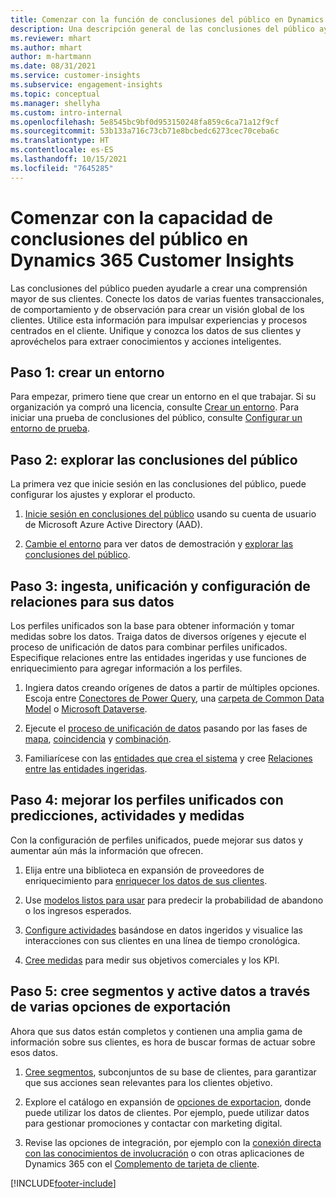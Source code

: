 ```yaml
---
title: Comenzar con la función de conclusiones del público en Dynamics 365 Customer Insights
description: Una descripción general de las conclusiones del público ayuda a los recursos a comenzar rápidamente.
ms.reviewer: mhart
ms.author: mhart
author: m-hartmann
ms.date: 08/31/2021
ms.service: customer-insights
ms.subservice: engagement-insights
ms.topic: conceptual
ms.manager: shellyha
ms.custom: intro-internal
ms.openlocfilehash: 5e8545bc9bf0d953150248fa859c6ca71a12f9cf
ms.sourcegitcommit: 53b133a716c73cb71e8bcbedc6273cec70ceba6c
ms.translationtype: HT
ms.contentlocale: es-ES
ms.lasthandoff: 10/15/2021
ms.locfileid: "7645285"
---
```

# <a name="get-started-with-dynamics-365-customer-insights-audience-insights-capability"></a>Comenzar con la capacidad de conclusiones del público en Dynamics 365 Customer Insights

Las conclusiones del público pueden ayudarle a crear una comprensión mayor de sus clientes. Conecte los datos de varias fuentes transaccionales, de comportamiento y de observación para crear un visión global de los clientes. Utilice esta información para impulsar experiencias y procesos centrados en el cliente. Unifique y conozca los datos de sus clientes y aprovéchelos para extraer conocimientos y acciones inteligentes.

## <a name="step-1-create-an-environment"></a>Paso 1: crear un entorno

Para empezar, primero tiene que crear un entorno en el que trabajar. Si su organización ya compró una licencia, consulte [Crear un entorno](create-environment.md). Para iniciar una prueba de conclusiones del público, consulte [Configurar un entorno de prueba](../trial-signup.md). 

## <a name="step-2-explore-audience-insights"></a>Paso 2: explorar las conclusiones del público

La primera vez que inicie sesión en las conclusiones del público, puede configurar los ajustes y explorar el producto.

1. [Inicie sesión en conclusiones del público](https://home.ci.ai.dynamics.com) usando su cuenta de usuario de Microsoft Azure Active Directory (AAD).

1. [Cambie el entorno](manage-environments.md#switch-environments) para ver datos de demostración y [explorar las conclusiones del público](home.md).

##  <a name="step-3-ingest-unify-and-set-up-relationships-for-your-data"></a>Paso 3: ingesta, unificación y configuración de relaciones para sus datos

Los perfiles unificados son la base para obtener información y tomar medidas sobre los datos. Traiga datos de diversos orígenes y ejecute el proceso de unificación de datos para combinar perfiles unificados. Especifique relaciones entre las entidades ingeridas y use funciones de enriquecimiento para agregar información a los perfiles. 

1. Ingiera datos creando orígenes de datos a partir de múltiples opciones. Escoja entre [Conectores de Power Query](connect-power-query.md), una [carpeta de Common Data Model](connect-common-data-model.md) o [Microsoft Dataverse](connect-common-data-service-lake.md). 

1. Ejecute el [proceso de unificación de datos](data-unification.md) pasando por las fases de [mapa](map-entities.md), [coincidencia](match-entities.md) y [combinación](merge-entities.md).

1. Familiarícese con las [entidades que crea el sistema](entities.md) y cree [Relaciones entre las entidades ingeridas](relationships.md).
    
## <a name="step-4-enhance-unified-profiles-with-predictions-activities-and-measures"></a>Paso 4: mejorar los perfiles unificados con predicciones, actividades y medidas

Con la configuración de perfiles unificados, puede mejorar sus datos y aumentar aún más la información que ofrecen.

1. Elija entre una biblioteca en expansión de proveedores de enriquecimiento para [enriquecer los datos de sus clientes](enrichment-hub.md).

1. Use [modelos listos para usar](predictions-overview.md) para predecir la probabilidad de abandono o los ingresos esperados.

1. [Configure actividades](activities.md) basándose en datos ingeridos y visualice las interacciones con sus clientes en una línea de tiempo cronológica. 

1. [Cree medidas](measures.md) para medir sus objetivos comerciales y los KPI.
 
## <a name="step-5-create-segments-and-activate-data-through-various-export-options"></a>Paso 5: cree segmentos y active datos a través de varias opciones de exportación

Ahora que sus datos están completos y contienen una amplia gama de información sobre sus clientes, es hora de buscar formas de actuar sobre esos datos. 

1. [Cree segmentos](segments.md), subconjuntos de su base de clientes, para garantizar que sus acciones sean relevantes para los clientes objetivo.

1. Explore el catálogo en expansión de [opciones de exportacion](export-destinations.md), donde puede utilizar los datos de clientes. Por ejemplo, puede utilizar datos para gestionar promociones y contactar con marketing digital.

1. Revise las opciones de integración, por ejemplo con la [conexión directa con las conocimientos de involucración](../engagement-insights/integrate-audience-insights-engagement-insights.md) o con otras aplicaciones de Dynamics 365 con el [Complemento de tarjeta de cliente](customer-card-add-in.md).  


[!INCLUDE[footer-include](../includes/footer-banner.md)]
